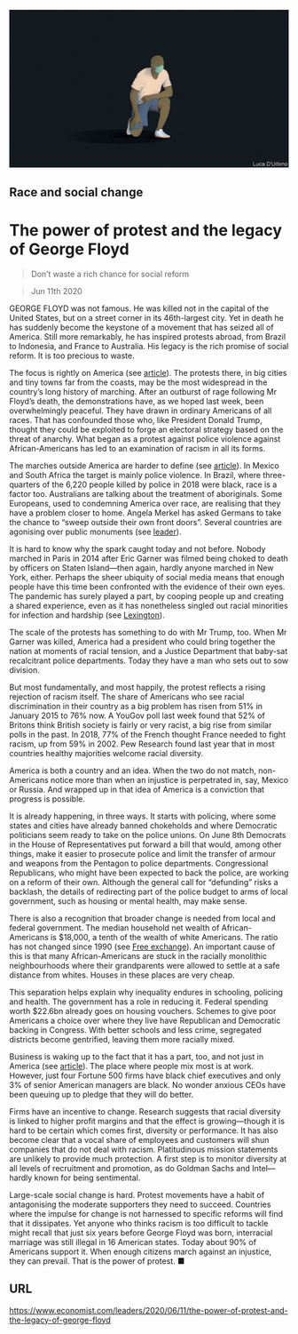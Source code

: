 ![](./images/20200613_LDD001_0.jpg)

## Race and social change

# The power of protest and the legacy of George Floyd

> Don’t waste a rich chance for social reform

> Jun 11th 2020

GEORGE FLOYD was not famous. He was killed not in the capital of the United States, but on a street corner in its 46th-largest city. Yet in death he has suddenly become the keystone of a movement that has seized all of America. Still more remarkably, he has inspired protests abroad, from Brazil to Indonesia, and France to Australia. His legacy is the rich promise of social reform. It is too precious to waste.

The focus is rightly on America (see [article](https://www.economist.com//united-states/2020/06/11/americas-protests-turn-jubilant)). The protests there, in big cities and tiny towns far from the coasts, may be the most widespread in the country’s long history of marching. After an outburst of rage following Mr Floyd’s death, the demonstrations have, as we hoped last week, been overwhelmingly peaceful. They have drawn in ordinary Americans of all races. That has confounded those who, like President Donald Trump, thought they could be exploited to forge an electoral strategy based on the threat of anarchy. What began as a protest against police violence against African-Americans has led to an examination of racism in all its forms.

The marches outside America are harder to define (see [article](https://www.economist.com//international/2020/06/11/the-killing-of-george-floyd-has-sparked-global-soul-searching)). In Mexico and South Africa the target is mainly police violence. In Brazil, where three-quarters of the 6,220 people killed by police in 2018 were black, race is a factor too. Australians are talking about the treatment of aboriginals. Some Europeans, used to condemning America over race, are realising that they have a problem closer to home. Angela Merkel has asked Germans to take the chance to “sweep outside their own front doors”. Several countries are agonising over public monuments (see [leader](https://www.economist.com//leaders/2020/06/11/how-to-handle-racists-statues)).

It is hard to know why the spark caught today and not before. Nobody marched in Paris in 2014 after Eric Garner was filmed being choked to death by officers on Staten Island—then again, hardly anyone marched in New York, either. Perhaps the sheer ubiquity of social media means that enough people have this time been confronted with the evidence of their own eyes. The pandemic has surely played a part, by cooping people up and creating a shared experience, even as it has nonetheless singled out racial minorities for infection and hardship (see [Lexington](https://www.economist.com//united-states/2020/06/11/how-pennsylvanias-governor-is-battling-the-pandemic)).

The scale of the protests has something to do with Mr Trump, too. When Mr Garner was killed, America had a president who could bring together the nation at moments of racial tension, and a Justice Department that baby-sat recalcitrant police departments. Today they have a man who sets out to sow division.

But most fundamentally, and most happily, the protest reflects a rising rejection of racism itself. The share of Americans who see racial discrimination in their country as a big problem has risen from 51% in January 2015 to 76% now. A YouGov poll last week found that 52% of Britons think British society is fairly or very racist, a big rise from similar polls in the past. In 2018, 77% of the French thought France needed to fight racism, up from 59% in 2002. Pew Research found last year that in most countries healthy majorities welcome racial diversity.

America is both a country and an idea. When the two do not match, non-Americans notice more than when an injustice is perpetrated in, say, Mexico or Russia. And wrapped up in that idea of America is a conviction that progress is possible.

It is already happening, in three ways. It starts with policing, where some states and cities have already banned chokeholds and where Democratic politicians seem ready to take on the police unions. On June 8th Democrats in the House of Representatives put forward a bill that would, among other things, make it easier to prosecute police and limit the transfer of armour and weapons from the Pentagon to police departments. Congressional Republicans, who might have been expected to back the police, are working on a reform of their own. Although the general call for “defunding” risks a backlash, the details of redirecting part of the police budget to arms of local government, such as housing or mental health, may make sense.

There is also a recognition that broader change is needed from local and federal government. The median household net wealth of African-Americans is $18,000, a tenth of the wealth of white Americans. The ratio has not changed since 1990 (see [Free exchange](https://www.economist.com//finance-and-economics/2020/06/11/economic-research-documents-black-americans-struggle-for-equality)). An important cause of this is that many African-Americans are stuck in the racially monolithic neighbourhoods where their grandparents were allowed to settle at a safe distance from whites. Houses in these places are very cheap.

This separation helps explain why inequality endures in schooling, policing and health. The government has a role in reducing it. Federal spending worth $22.6bn already goes on housing vouchers. Schemes to give poor Americans a choice over where they live have Republican and Democratic backing in Congress. With better schools and less crime, segregated districts become gentrified, leaving them more racially mixed.

Business is waking up to the fact that it has a part, too, and not just in America (see [article](https://www.economist.com//business/2020/06/11/bosses-say-they-want-to-tackle-racial-injustice)). The place where people mix most is at work. However, just four Fortune 500 firms have black chief executives and only 3% of senior American managers are black. No wonder anxious CEOs have been queuing up to pledge that they will do better.

Firms have an incentive to change. Research suggests that racial diversity is linked to higher profit margins and that the effect is growing—though it is hard to be certain which comes first, diversity or performance. It has also become clear that a vocal share of employees and customers will shun companies that do not deal with racism. Platitudinous mission statements are unlikely to provide much protection. A first step is to monitor diversity at all levels of recruitment and promotion, as do Goldman Sachs and Intel—hardly known for being sentimental.

Large-scale social change is hard. Protest movements have a habit of antagonising the moderate supporters they need to succeed. Countries where the impulse for change is not harnessed to specific reforms will find that it dissipates. Yet anyone who thinks racism is too difficult to tackle might recall that just six years before George Floyd was born, interracial marriage was still illegal in 16 American states. Today about 90% of Americans support it. When enough citizens march against an injustice, they can prevail. That is the power of protest. ■

## URL

https://www.economist.com/leaders/2020/06/11/the-power-of-protest-and-the-legacy-of-george-floyd
